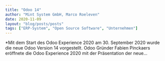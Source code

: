 ```yaml
---
title: "Odoo 14"
author: "Mint System GmbH, Marco Roeleven"
date: 2020-11-09
layout: "blog/posts/posts"
tags: ["ERP-System", "Open Source Software", "Unternehmen"]
---
```


*Mit dem Start des Odoo Experience 2020 am 30. September 2020 wurde die neue Odoo Version 14 vorgestellt. Odoo Gründer Fabien Pinckaers eröffnete die Odoo Experience 2020 mit der Präsentation der neue...

